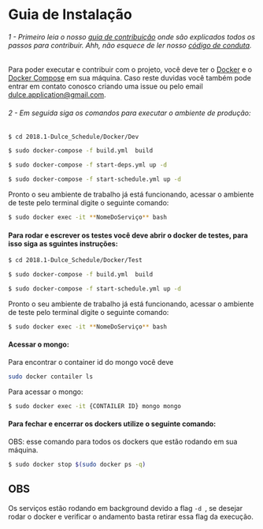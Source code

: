 # Guia de Instalação

###### 1 - Primeiro leia o nosso [guia de contribuição](CONTRIBUTING.md) onde são explicados todos os passos para contribuir. Ahh, não esquece de ler nosso [código de conduta](CODE_OF_CONDUCT.md).   
Para poder executar e contribuir com o projeto, você deve ter o [Docker](https://docs.docker.com/install/) e o [Docker Compose](https://docs.docker.com/compose/install/) em sua máquina.
Caso reste duvidas você também pode entrar em contato conosco criando uma issue ou pelo email dulce.application@gmail.com.  

###### 2 - Em seguida siga os comandos para executar o ambiente de produção:  

```bash
$ cd 2018.1-Dulce_Schedule/Docker/Dev
```
```bash
$ sudo docker-compose -f build.yml  build  
```

```bash
$ sudo docker-compose -f start-deps.yml up -d
```

```bash
$ sudo docker-compose -f start-schedule.yml up -d
```
Pronto o seu ambiente de trabalho já está funcionando, acessar o ambiente de teste pelo terminal digite o seguinte comando:

```bash
$ sudo docker exec -it **NomeDoServiço** bash
```

#### Para rodar e escrever os testes você deve abrir o docker de testes, para isso siga as sguintes instruções:


```bash
$ cd 2018.1-Dulce_Schedule/Docker/Test
```
```bash
$ sudo docker-compose -f build.yml  build
```
```bash
$ sudo docker-compose -f start-schedule.yml up -d
```
Pronto o seu ambiente de trabalho já está funcionando, acessar o ambiente de teste pelo terminal digite o seguinte comando:

```bash
$ sudo docker exec -it **NomeDoServiço** bash
```
#### Acessar o mongo:

Para encontrar o container id do mongo você deve
```bash
sudo docker contailer ls
```

Para acessar o mongo:
```bash
$ sudo docker exec -it {CONTAILER ID} mongo mongo
```

#### Para fechar e encerrar os dockers utilize o seguinte comando:
OBS: esse comando para todos os dockers que estão rodando em sua máquina.

```bash
$ sudo docker stop $(sudo docker ps -q)
```

## OBS
Os serviços estão rodando em background devido a flag ```-d ```, se desejar rodar o docker e verificar o andamento basta retirar essa flag da execução.

